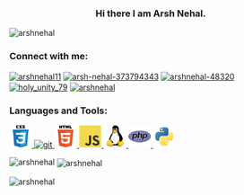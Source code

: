 <h3 align="center">Hi there I am Arsh Nehal.</h3>

<p align="left"> <img src="https://komarev.com/ghpvc/?username=arshnehal&label=Profile%20views&color=0e75b6&style=flat" alt="arshnehal" /> </p>

<h3 align="left">Connect with me:</h3>
<p align="left">
<a href="https://twitter.com/arshnehal11" target="blank"><img align="center" src="https://raw.githubusercontent.com/rahuldkjain/github-profile-readme-generator/master/src/images/icons/Social/twitter.svg" alt="arshnehal11" height="30" width="40" /></a>
<a href="https://linkedin.com/in/arsh-nehal-373794343" target="blank"><img align="center" src="https://raw.githubusercontent.com/rahuldkjain/github-profile-readme-generator/master/src/images/icons/Social/linked-in-alt.svg" alt="arsh-nehal-373794343" height="30" width="40" /></a>
<a href="https://www.youtube.com/c/arshnehal-48320" target="blank"><img align="center" src="https://raw.githubusercontent.com/rahuldkjain/github-profile-readme-generator/master/src/images/icons/Social/youtube.svg" alt="arshnehal-48320" height="30" width="40" /></a>
<a href="https://www.codechef.com/users/holy_unity_79" target="blank"><img align="center" src="https://cdn.jsdelivr.net/npm/simple-icons@3.1.0/icons/codechef.svg" alt="holy_unity_79" height="30" width="40" /></a>
<a href="https://www.leetcode.com/arshnehal" target="blank"><img align="center" src="https://raw.githubusercontent.com/rahuldkjain/github-profile-readme-generator/master/src/images/icons/Social/leet-code.svg" alt="arshnehal" height="30" width="40" /></a>
</p>

<h3 align="left">Languages and Tools:</h3>
<p align="left"> <a href="https://www.w3schools.com/css/" target="_blank" rel="noreferrer"> <img src="https://raw.githubusercontent.com/devicons/devicon/master/icons/css3/css3-original-wordmark.svg" alt="css3" width="40" height="40"/> </a> <a href="https://git-scm.com/" target="_blank" rel="noreferrer"> <img src="https://www.vectorlogo.zone/logos/git-scm/git-scm-icon.svg" alt="git" width="40" height="40"/> </a> <a href="https://www.w3.org/html/" target="_blank" rel="noreferrer"> <img src="https://raw.githubusercontent.com/devicons/devicon/master/icons/html5/html5-original-wordmark.svg" alt="html5" width="40" height="40"/> </a> <a href="https://developer.mozilla.org/en-US/docs/Web/JavaScript" target="_blank" rel="noreferrer"> <img src="https://raw.githubusercontent.com/devicons/devicon/master/icons/javascript/javascript-original.svg" alt="javascript" width="40" height="40"/> </a> <a href="https://www.linux.org/" target="_blank" rel="noreferrer"> <img src="https://raw.githubusercontent.com/devicons/devicon/master/icons/linux/linux-original.svg" alt="linux" width="40" height="40"/> </a> <a href="https://www.php.net" target="_blank" rel="noreferrer"> <img src="https://raw.githubusercontent.com/devicons/devicon/master/icons/php/php-original.svg" alt="php" width="40" height="40"/> </a> <a href="https://www.python.org" target="_blank" rel="noreferrer"> <img src="https://raw.githubusercontent.com/devicons/devicon/master/icons/python/python-original.svg" alt="python" width="40" height="40"/> </a> </p>

<p><img align="left" src="https://github-readme-stats.vercel.app/api/top-langs?username=arshnehal&show_icons=true&locale=en&layout=compact" alt="arshnehal" /></p>

<p>&nbsp;<img align="center" src="https://github-readme-stats.vercel.app/api?username=arshnehal&show_icons=true&locale=en" alt="arshnehal" /></p>

<p><img align="center" src="https://github-readme-streak-stats.herokuapp.com/?user=arshnehal&" alt="arshnehal" /></p>

